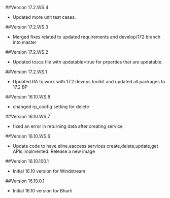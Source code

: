 ##Version 17.2.WS.4
* Updated more unit test cases.

##Version 17.2.WS.3
* Merged fixes related to updated requirements and develop/172 branch into master

##Version 17.2.WS.2
* Updated tosca file with updatable=true for prperties that are updatable.

##Version 17.2.WS.1
* Updated RA to work with 17.2 devops toolkit and updated all packages to 17.2 BP

##Version 16.10.WS.8
* changed rp_config setting for delete

##Version 16.10.WS.7
* fixed an error in returning data after creating service

##Version 16.10.WS.6
* Update code to have eline,eaccess services create,delete,update,get APIs implmented.  Release a new image

##Version 16.10.100.1
* Initial 16.10 version for Windstream

##Version 16.10.0.1
* Initial 16.10 version for Bharti

